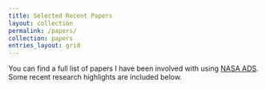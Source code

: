 ```yaml
---
title: Selected Recent Papers
layout: collection
permalink: /papers/
collection: papers
entries_layout: grid
---
```


You can find a full list of papers I have been involved with using [NASA 
ADS](https://ui.adsabs.harvard.edu/search/p_=0&q=%20author%3A%22Steinhardt%2C%20C%22&sort=date%20desc%2C%20bibcode%20desc).  Some recent research highlights are included below.


